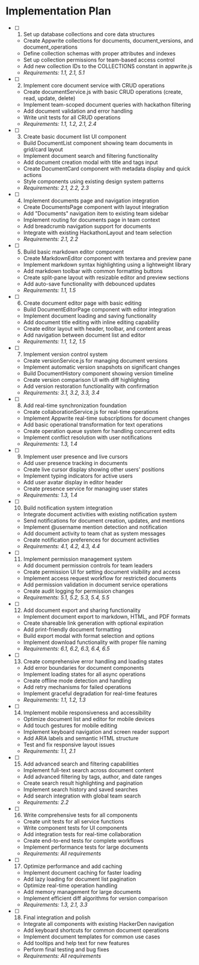 # Implementation Plan

- [ ] 1. Set up database collections and core data structures




  - Create Appwrite collections for documents, document_versions, and document_operations
  - Define collection schemas with proper attributes and indexes
  - Set up collection permissions for team-based access control
  - Add new collection IDs to the COLLECTIONS constant in appwrite.js
  - _Requirements: 1.1, 2.1, 5.1_

- [ ] 2. Implement core document service with CRUD operations
  - Create documentService.js with basic CRUD operations (create, read, update, delete)
  - Implement team-scoped document queries with hackathon filtering
  - Add document validation and error handling
  - Write unit tests for all CRUD operations
  - _Requirements: 1.1, 1.2, 2.1, 2.4_

- [ ] 3. Create basic document list UI component
  - Build DocumentList component showing team documents in grid/card layout
  - Implement document search and filtering functionality
  - Add document creation modal with title and tags input
  - Create DocumentCard component with metadata display and quick actions
  - Style components using existing design system patterns
  - _Requirements: 2.1, 2.2, 2.3_

- [ ] 4. Implement documents page and navigation integration
  - Create DocumentsPage component with layout integration
  - Add "Documents" navigation item to existing team sidebar
  - Implement routing for documents page in team context
  - Add breadcrumb navigation support for documents
  - Integrate with existing HackathonLayout and team selection
  - _Requirements: 2.1, 2.2_

- [ ] 5. Build basic markdown editor component
  - Create MarkdownEditor component with textarea and preview pane
  - Implement markdown syntax highlighting using a lightweight library
  - Add markdown toolbar with common formatting buttons
  - Create split-pane layout with resizable editor and preview sections
  - Add auto-save functionality with debounced updates
  - _Requirements: 1.1, 1.5_

- [ ] 6. Create document editor page with basic editing
  - Build DocumentEditorPage component with editor integration
  - Implement document loading and saving functionality
  - Add document title editing with inline editing capability
  - Create editor layout with header, toolbar, and content areas
  - Add navigation between document list and editor
  - _Requirements: 1.1, 1.2, 1.5_

- [ ] 7. Implement version control system
  - Create versionService.js for managing document versions
  - Implement automatic version snapshots on significant changes
  - Build DocumentHistory component showing version timeline
  - Create version comparison UI with diff highlighting
  - Add version restoration functionality with confirmation
  - _Requirements: 3.1, 3.2, 3.3, 3.4_

- [ ] 8. Add real-time synchronization foundation
  - Create collaborationService.js for real-time operations
  - Implement Appwrite real-time subscriptions for document changes
  - Add basic operational transformation for text operations
  - Create operation queue system for handling concurrent edits
  - Implement conflict resolution with user notifications
  - _Requirements: 1.3, 1.4_

- [ ] 9. Implement user presence and live cursors
  - Add user presence tracking in documents
  - Create live cursor display showing other users' positions
  - Implement typing indicators for active users
  - Add user avatar display in editor header
  - Create presence service for managing user states
  - _Requirements: 1.3, 1.4_

- [ ] 10. Build notification system integration
  - Integrate document activities with existing notification system
  - Send notifications for document creation, updates, and mentions
  - Implement @username mention detection and notification
  - Add document activity to team chat as system messages
  - Create notification preferences for document activities
  - _Requirements: 4.1, 4.2, 4.3, 4.4_

- [ ] 11. Implement permission management system
  - Add document permission controls for team leaders
  - Create permission UI for setting document visibility and access
  - Implement access request workflow for restricted documents
  - Add permission validation in document service operations
  - Create audit logging for permission changes
  - _Requirements: 5.1, 5.2, 5.3, 5.4, 5.5_

- [ ] 12. Add document export and sharing functionality
  - Implement document export to markdown, HTML, and PDF formats
  - Create shareable link generation with optional expiration
  - Add print-friendly document formatting
  - Build export modal with format selection and options
  - Implement download functionality with proper file naming
  - _Requirements: 6.1, 6.2, 6.3, 6.4, 6.5_

- [ ] 13. Create comprehensive error handling and loading states
  - Add error boundaries for document components
  - Implement loading states for all async operations
  - Create offline mode detection and handling
  - Add retry mechanisms for failed operations
  - Implement graceful degradation for real-time features
  - _Requirements: 1.1, 1.2, 1.3_

- [ ] 14. Implement mobile responsiveness and accessibility
  - Optimize document list and editor for mobile devices
  - Add touch gestures for mobile editing
  - Implement keyboard navigation and screen reader support
  - Add ARIA labels and semantic HTML structure
  - Test and fix responsive layout issues
  - _Requirements: 1.1, 2.1_

- [ ] 15. Add advanced search and filtering capabilities
  - Implement full-text search across document content
  - Add advanced filtering by tags, author, and date ranges
  - Create search result highlighting and pagination
  - Implement search history and saved searches
  - Add search integration with global team search
  - _Requirements: 2.2_

- [ ] 16. Write comprehensive tests for all components
  - Create unit tests for all service functions
  - Write component tests for UI components
  - Add integration tests for real-time collaboration
  - Create end-to-end tests for complete workflows
  - Implement performance tests for large documents
  - _Requirements: All requirements_

- [ ] 17. Optimize performance and add caching
  - Implement document caching for faster loading
  - Add lazy loading for document list pagination
  - Optimize real-time operation handling
  - Add memory management for large documents
  - Implement efficient diff algorithms for version comparison
  - _Requirements: 1.3, 2.1, 3.3_

- [ ] 18. Final integration and polish
  - Integrate all components with existing HackerDen navigation
  - Add keyboard shortcuts for common document operations
  - Implement document templates for common use cases
  - Add tooltips and help text for new features
  - Perform final testing and bug fixes
  - _Requirements: All requirements_